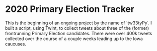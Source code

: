# 2020 Primary Election Tracker

This is the beginning of an ongoing project by the name of 'tw33tyPy'. I built a script, using Twint, to collect tweets about three of the (former) frontrunning Primary Election candidates. There were over 400k tweets collected over the course of a couple weeks leading up to the Iowa caucuses.

